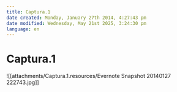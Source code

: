 ```yaml
---
title: Captura.1
date created: Monday, January 27th 2014, 4:27:43 pm
date modified: Wednesday, May 21st 2025, 3:24:30 pm
language: en
---
```


# Captura.1

![[attachments/Captura.1.resources/Evernote Snapshot 20140127 222743.jpg]]
